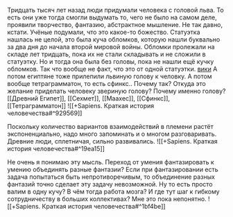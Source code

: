 Тридцать тысяч лет назад люди придумали человека с головой льва. То есть они уже тогда смогли выдумать то, чего не было на самом деле, проявили творчество, фантазию, абстрактное мышление. Не так давно, кстати. 
Учёные подумали, что это какое-то божество. 
Статуэтка нашлась не целой, это была куча обломков, которую нашли буквально за два дня до начала второй мировой войны. Обломки пролежали на складе лет тридцать, пока их не стали складывать и не сложили в статуэтку. Но и тогда она была без головы, пока не нашли ещё кучку обломков. Так что вообще не факт, что это от одной статуэтки.  [вики](https://ru.wikifur.com/wiki/%D0%A7%D0%B5%D0%BB%D0%BE%D0%B2%D0%B5%D0%BA%D0%BE%D0%BB%D0%B5%D0%B2)
А потом египтяне тоже прилепили львиную голову к человку. А потом вообще тетраграмматон, то есть сфинкс.. Почему так? Откуда это желание приделать человеку звериную голову? Почему именно голову? [[Древний Египет]], [[Сехмет]], [[Маахес]], [[Сфинкс]], [[Тетраграмматон]]
![[+Sapiens. Краткая история человечества#^929569]]

Поскольку количество вариантов взаимодействий в племени растёт экспоненциально, надо много запоминать и о многом разговаривать. Древние люди, сплетничая, сильно развивались. 
![[+Sapiens. Краткая история человечества#^19ea15]]

Не очень я понимаю эту мысль. Переход от умения фантазировать к умению объединять разные фантазии? Если при фантазировании есть задача попытаться быть непротиворечивым, то объединение разных фантазий точно сделает эту задачу невозможной. Ну то есть просто валим в одну кучу? В чём тогда работа мозга? И где тут шаг к гибкому сотрудничеству в больших коллективах? Мне это пока непонятно. 
![[+Sapiens. Краткая история человечества#^1bf4be]]